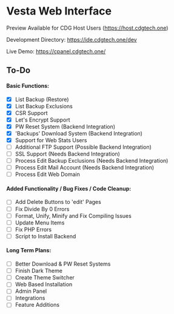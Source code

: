 # Vesta Web Interface

Preview Available for CDG Host Users (https://host.cdgtech.one)

Development Directory: https://ide.cdgtech.one/dev

Live Demo: https://cpanel.cdgtech.one/

## To-Do

#### Basic Functions:
- [X] List Backup (Restore)
- [X] List Backup Exclusions
- [X] CSR Support
- [X] Let's Encrypt Support
- [X] PW Reset System (Backend Integration)
- [X] 'Backups' Download System (Backend Integration)
- [X] Support for Web Stats Users
- [ ] Additional FTP Support (Possible Backend Integration)
- [ ] SSL Support (Needs Backend Integration)
- [ ] Process Edit Backup Exclusions (Needs Backend Integration)
- [ ] Process Edit Mail Account (Needs Backend Integration)
- [ ] Process Edit Web Domain

#### Added Functionality / Bug Fixes / Code Cleanup:
- [ ] Add Delete Buttons to 'edit' Pages
- [ ] Fix Divide By 0 Errors
- [ ] Format, Unify, Minify and Fix Compiling Issues
- [ ] Update Menu Items
- [ ] Fix PHP Errors
- [ ] Script to Install Backend

#### Long Term Plans:
- [ ] Better Download & PW Reset Systems
- [ ] Finish Dark Theme
- [ ] Create Theme Switcher
- [ ] Web Based Installation
- [ ] Admin Panel
- [ ] Integrations
- [ ] Feature Additions
